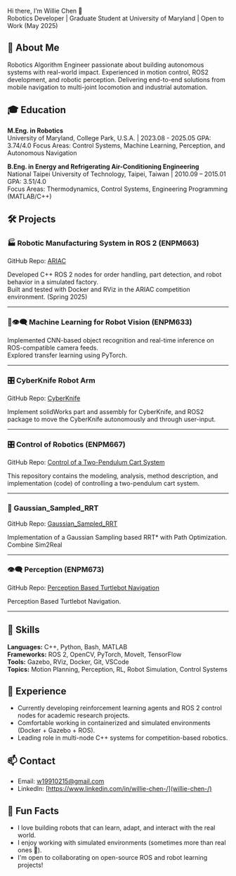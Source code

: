 Hi there, I’m Willie Chen 👋  
Robotics Developer | Graduate Student at University of Maryland | Open to Work (May 2025)



## 📘 About Me

Robotics Algorithm Engineer passionate about building autonomous systems with real-world impact. 
Experienced in motion control, ROS2 development, and robotic perception.
Delivering end-to-end solutions from mobile navigation to multi-joint locomotion and industrial automation.


## 🎓 Education

**M.Eng. in Robotics**  
University of Maryland, College Park, U.S.A.  | 2023.08 - 2025.05
GPA: 3.74/4.0
Focus Areas: Control Systems, Machine Learning, Perception, and Autonomous Navigation

**B.Eng. in Energy and Refrigerating Air-Conditioning Engineering**  
National Taipei University of Technology, Taipei, Taiwan | 2010.09 – 2015.01 
GPA: 3.51/4.0  
Focus Areas: Thermodynamics, Control Systems, Engineering Programming (MATLAB/C++)



## 🛠️ Projects

<!-- ### 🤖 Reinforcement Learning-Based Snake Robot (ENPM690)
Built a multi-joint snake robot in Gazebo using ROS 2 and Python.  
Applied Q-learning for locomotion in a constrained environment. (Spring 2025) -->


### 🏭 Robotic Manufacturing System in ROS 2 (ENPM663)
GitHub Repo: [ARIAC](https://github.com/Abhey16/group2_ariac)

Developed C++ ROS 2 nodes for order handling, part detection, and robot behavior in a simulated factory.  
Built and tested with Docker and RViz in the ARIAC competition environment. (Spring 2025)

---

<!-- ### 🤝 Human-Robot Interaction Project (ENPM645)
Designed a ROS-based interactive robot that adapts to user gestures and voice inputs.  
Focused on real-time decision making and user feedback loop. 

--- -->

### 🧠👁️‍🗨️ Machine Learning for Robot Vision (ENPM633)
Implemented CNN-based object recognition and real-time inference on ROS-compatible camera feeds.  
Explored transfer learning using PyTorch.

---

### 🎛️ CyberKnife Robot Arm
GitHub Repo: [CyberKnife](https://github.com/lorocks/CyberKnife)

Implement solidWorks part and assembly for CyberKnife, and ROS2 package to move the CyberKnife autonomously and through user-input.

---

### 🎛️ Control of Robotics (ENPM667)
GitHub Repo: [Control of a Two-Pendulum Cart System](https://github.com/vikrams169/Control-of-a-Two-Pendulum-Cart-System)

This repository contains the modeling, analysis, method description, and implementation (code) of controlling a two-pendulum cart system.

---

### 🚗 Gaussian_Sampled_RRT
GitHub Repo: [Gaussian_Sampled_RRT](https://github.com/lorocks/Gaussian_Sampled_RRT)

Implementation of a Gaussian Sampling based RRT* with Path Optimization. Combine Sim2Real

---

### 👁️‍🗨️ Perception (ENPM673)
GitHub Repo: [Perception Based Turtlebot Navigation](https://github.com/AkhilJavvadi/Perception-Based-Turtlebot-Navigation/)

Perception Based Turtlebot Navigation.


---

## 💼 Skills

**Languages:** C++, Python, Bash, MATLAB  
**Frameworks:** ROS 2, OpenCV, PyTorch, MoveIt, TensorFlow  
**Tools:** Gazebo, RViz, Docker, Git, VSCode  
**Topics:** Motion Planning, Perception, RL, Robot Simulation, Control Systems



## 🌱 Experience

- Currently developing reinforcement learning agents and ROS 2 control nodes for academic research projects.  
- Comfortable working in containerized and simulated environments (Docker + Gazebo + ROS).  
- Leading role in multi-node C++ systems for competition-based robotics.



## 📫 Contact

- Email: w19910215@gmail.com  
- LinkedIn: [https://www.linkedin.com/in/willie-chen-/](willie-chen-/)



## 🎈 Fun Facts

- I love building robots that can learn, adapt, and interact with the real world.  
- I enjoy working with simulated environments (sometimes more than real ones 🤖).  
- I'm open to collaborating on open-source ROS and robot learning projects!

